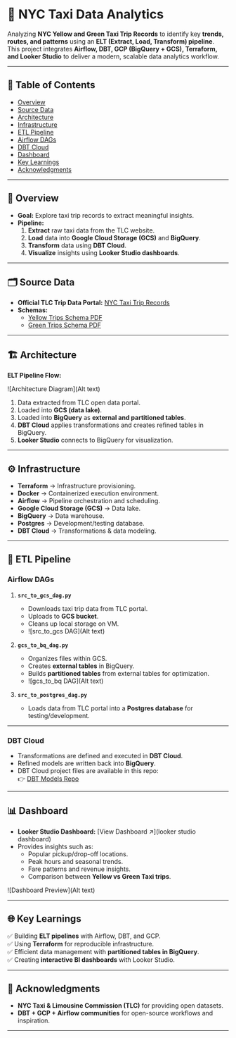 # 🚕 NYC Taxi Data Analytics  

Analyzing **NYC Yellow and Green Taxi Trip Records** to identify key **trends, routes, and patterns** using an **ELT (Extract, Load, Transform) pipeline**.  
This project integrates **Airflow, DBT, GCP (BigQuery + GCS), Terraform, and Looker Studio** to deliver a modern, scalable data analytics workflow.  

---

## 📑 Table of Contents  
- [Overview](#overview)  
- [Source Data](#source-data)  
- [Architecture](#architecture)  
- [Infrastructure](#infrastructure)  
- [ETL Pipeline](#etl-pipeline)  
- [Airflow DAGs](#airflow-dags)  
- [DBT Cloud](#dbt-cloud)  
- [Dashboard](#dashboard)  
- [Key Learnings](#key-learnings)  
- [Acknowledgments](#acknowledgments)  

---

## 📂 Overview  

- **Goal:** Explore taxi trip records to extract meaningful insights.  
- **Pipeline:**  
  1. **Extract** raw taxi data from the TLC website.  
  2. **Load** data into **Google Cloud Storage (GCS)** and **BigQuery**.  
  3. **Transform** data using **DBT Cloud**.  
  4. **Visualize** insights using **Looker Studio dashboards**.  

---

## 🗂️ Source Data  

- **Official TLC Trip Data Portal:** [NYC Taxi Trip Records](https://www.nyc.gov/site/tlc/about/tlc-trip-record-data.page)  
- **Schemas:**  
  - [Yellow Trips Schema PDF](https://www.nyc.gov/assets/tlc/downloads/pdf/data_dictionary_trip_records_yellow.pdf)  
  - [Green Trips Schema PDF](https://www.nyc.gov/assets/tlc/downloads/pdf/data_dictionary_trip_records_green.pdf)  

---

## 🏗️ Architecture  

**ELT Pipeline Flow:**  

![Architecture Diagram](Alt text)  

1. Data extracted from TLC open data portal.  
2. Loaded into **GCS (data lake)**.  
3. Loaded into **BigQuery** as **external and partitioned tables**.  
4. **DBT Cloud** applies transformations and creates refined tables in BigQuery.  
5. **Looker Studio** connects to BigQuery for visualization.  

---

## ⚙️ Infrastructure  

- **Terraform** → Infrastructure provisioning.  
- **Docker** → Containerized execution environment.  
- **Airflow** → Pipeline orchestration and scheduling.  
- **Google Cloud Storage (GCS)** → Data lake.  
- **BigQuery** → Data warehouse.  
- **Postgres** → Development/testing database.  
- **DBT Cloud** → Transformations & data modeling.  

---

## 🔄 ETL Pipeline  

### Airflow DAGs  

1. **`src_to_gcs_dag.py`**  
   - Downloads taxi trip data from TLC portal.  
   - Uploads to **GCS bucket**.  
   - Cleans up local storage on VM.  
   - ![src_to_gcs DAG](Alt text)  

2. **`gcs_to_bq_dag.py`**  
   - Organizes files within GCS.  
   - Creates **external tables** in BigQuery.  
   - Builds **partitioned tables** from external tables for optimization.  
   - ![gcs_to_bq DAG](Alt text)  

3. **`src_to_postgres_dag.py`**  
   - Loads data from TLC portal into a **Postgres database** for testing/development.  

---

### DBT Cloud  

- Transformations are defined and executed in **DBT Cloud**.  
- Refined models are written back into **BigQuery**.  
- DBT Cloud project files are available in this repo:  
  👉 [DBT Models Repo](https://github.com/LaeekAhmed/dtc-de-analytics)  

---

## 📊 Dashboard  

- **Looker Studio Dashboard:** [View Dashboard ↗](looker studio dashboard)  
- Provides insights such as:  
  - Popular pickup/drop-off locations.  
  - Peak hours and seasonal trends.  
  - Fare patterns and revenue insights.  
  - Comparison between **Yellow vs Green Taxi trips**.  

![Dashboard Preview](Alt text)  

---

## 🌐 Key Learnings  

✅ Building **ELT pipelines** with Airflow, DBT, and GCP.  
✅ Using **Terraform** for reproducible infrastructure.  
✅ Efficient data management with **partitioned tables in BigQuery**.  
✅ Creating **interactive BI dashboards** with Looker Studio.  

---

## 🎉 Acknowledgments  

- **NYC Taxi & Limousine Commission (TLC)** for providing open datasets.  
- **DBT + GCP + Airflow communities** for open-source workflows and inspiration.  

---
